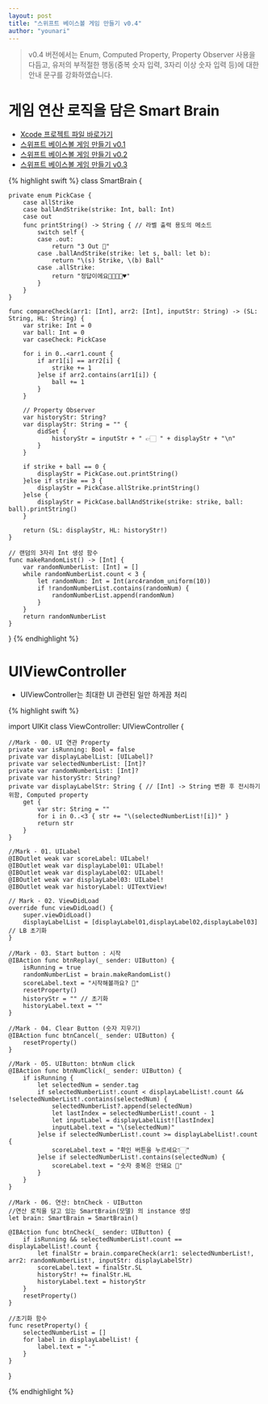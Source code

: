```yaml
---
layout: post
title: "스위프트 베이스볼 게임 만들기 v0.4"
author: "younari"
---
```


> v0.4 버전에서는 Enum, Computed Property, Property Observer 사용을 다듬고, 유저의 부적절한 행동(중복 숫자 입력, 3자리 이상 숫자 입력 등)에 대한 안내 문구를 강화하였습니다.

# 게임 연산 로직을 담은 Smart Brain

- [Xcode 프로젝트 파일 바로가기](https://github.com/younari/tastySwift/tree/master/0920_BaseballGame)
- [스위프트 베이스볼 게임 만들기 v0.1](https://younari.github.io/2017-09-21/BaseballGame)
- [스위프트 베이스볼 게임 만들기 v0.2](https://younari.github.io/2017-09-22/BaseballGameV0.2)
- [스위프트 베이스볼 게임 만들기 v0.3](https://younari.github.io/2017-09-21/BaseballGameV0.3)

{% highlight swift %}
class SmartBrain {
    
    private enum PickCase {
        case allStrike
        case ballAndStrike(strike: Int, ball: Int)
        case out
        func printString() -> String { // 라벨 출력 용도의 메소드
            switch self {
            case .out:
                return "3 Out 💩"
            case .ballAndStrike(strike: let s, ball: let b):
                return "\(s) Strike, \(b) Ball"
            case .allStrike:
                return "정답이에요👌🏻👏🏻♥️"
            }
        }
    }
    
    func compareCheck(arr1: [Int], arr2: [Int], inputStr: String) -> (SL: String, HL: String) {
        var strike: Int = 0
        var ball: Int = 0
        var caseCheck: PickCase
        
        for i in 0..<arr1.count {
            if arr1[i] == arr2[i] {
                strike += 1
            }else if arr2.contains(arr1[i]) {
                ball += 1
            }
        }
        
        // Property Observer
        var historyStr: String?
        var displayStr: String = "" {
            didSet {
                historyStr = inputStr + " 👉🏻 " + displayStr + "\n"
            }
        }
        
        if strike + ball == 0 {
            displayStr = PickCase.out.printString()
        }else if strike == 3 {
            displayStr = PickCase.allStrike.printString()
        }else {
            displayStr = PickCase.ballAndStrike(strike: strike, ball: ball).printString()
        }
        
        return (SL: displayStr, HL: historyStr!)
    }
    
    // 랜덤의 3자리 Int 생성 함수
    func makeRandomList() -> [Int] {
        var randomNumberList: [Int] = []
        while randomNumberList.count < 3 {
            let randomNum: Int = Int(arc4random_uniform(10))
            if !randomNumberList.contains(randomNum) {
                randomNumberList.append(randomNum)
            }
        }
        return randomNumberList
    }
    
}
{% endhighlight %}


# UIViewController
- UIViewController는 최대한 UI 관련된 일만 하게끔 처리

{% highlight swift %}

import UIKit
class ViewController: UIViewController {
    
    //Mark - 00. UI 연관 Property
    private var isRunning: Bool = false
    private var displayLabelList: [UILabel]?
    private var selectedNumberList: [Int]?
    private var randomNumberList: [Int]?
    private var historyStr: String?
    private var displayLabelStr: String { // [Int] -> String 변환 후 전시하기 위함, Computed property
        get {
            var str: String = ""
            for i in 0..<3 { str += "\(selectedNumberList![i])" }
            return str
        }
    }
    
    //Mark - 01. UILabel
    @IBOutlet weak var scoreLabel: UILabel!
    @IBOutlet weak var displayLabel01: UILabel!
    @IBOutlet weak var displayLabel02: UILabel!
    @IBOutlet weak var displayLabel03: UILabel!
    @IBOutlet weak var historyLabel: UITextView!
    
    // Mark - 02. ViewDidLoad
    override func viewDidLoad() {
        super.viewDidLoad()
        displayLabelList = [displayLabel01,displayLabel02,displayLabel03] // LB 초기화
    }
    
    //Mark - 03. Start button : 시작
    @IBAction func btnReplay(_ sender: UIButton) {
        isRunning = true
        randomNumberList = brain.makeRandomList()
        scoreLabel.text = "시작해볼까요? 👻"
        resetProperty()
        historyStr = "" // 초기화
        historyLabel.text = ""
    }
    
    //Mark - 04. Clear Button (숫자 지우기)
    @IBAction func btnCancel(_ sender: UIButton) {
        resetProperty()
    }
    
    //Mark - 05. UIButton: btnNum click
    @IBAction func btnNumClick(_ sender: UIButton) {
        if isRunning {
            let selectedNum = sender.tag
            if selectedNumberList!.count < displayLabelList!.count && !selectedNumberList!.contains(selectedNum) {
                selectedNumberList?.append(selectedNum)
                let lastIndex = selectedNumberList!.count - 1
                let inputLabel = displayLabelList![lastIndex]
                inputLabel.text = "\(selectedNum)"
            }else if selectedNumberList!.count >= displayLabelList!.count {
                scoreLabel.text = "확인 버튼을 누르세요👇🏻"
            }else if selectedNumberList!.contains(selectedNum) {
                scoreLabel.text = "숫자 중복은 안돼요 🤡"
            }
        }
    }
    
    //Mark - 06. 연산: btnCheck - UIButton
    //연산 로직을 담고 있는 SmartBrain(모델) 의 instance 생성
    let brain: SmartBrain = SmartBrain()
    
    @IBAction func btnCheck(_ sender: UIButton) {
        if isRunning && selectedNumberList!.count == displayLabelList!.count {
            let finalStr = brain.compareCheck(arr1: selectedNumberList!, arr2: randomNumberList!, inputStr: displayLabelStr)
            scoreLabel.text = finalStr.SL
            historyStr! += finalStr.HL
            historyLabel.text = historyStr
        }
        resetProperty()
    }
    
    //초기화 함수
    func resetProperty() {
        selectedNumberList = []
        for label in displayLabelList! {
            label.text = "-"
        }
    }
    
}

{% endhighlight %}
